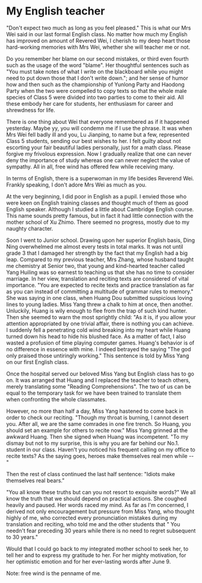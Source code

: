 # My English teacher

"Don't expect two much as long as you feel pleased." This is what our
Mrs Wei said in our last formal English class. No matter how much
my English has improved on amount of Revered Wei, I cherish to my deep
heart those hard-working memories with Mrs Wei, whether she will teacher me or not.

Do you remember her blame on our second mistakes, or third even fourth such as the usage of the word "blame". Her thoughtful sentences such
as "You must take notes of what I write on the blackboard while you
might need to put down those that I don't write down."; and her sense
of humor how and then such as the championship of Yunlong Party and
Haodong Party when the two were compelled to copy texts so that the
whole male species of Class 5 were divided into two parties to come to
their aid. All these embody her care for students, her enthusiasm
for career and shrewdness for life.

There is one thing about Wei that everyone remembered as if it happened yesterday. Maybe yy, you will condemn me if I use the phrase. It was when Mrs Wei fell badly ill and you, Lu Jianping, to name but a few, represented Class 5 students, sending our best wishes to her.
I felt guilty about not escorting your fair beautiful ladies personally, just for a math class. Please forgive my frivolous expression. Now I gradually realize that one can never deny the importance of study whereas one can never neglect the value of sympathy. All in all, free wind has offered few while receiving many.

In terms of English, there is a superwoman in my life besides Reverend Wei. Frankly speaking, I don't adore Mrs Wei as much as you.

At the very beginning, I did poor in English as a pupil. I envied
those who were keen on English training classes and thought much of them as good English speaker. Although I studied a little about Cambridge English course. This name sounds pretty famous, but in fact it had little connection with the mother school of Xu Zhimo. There seemed no progress, mostly due to my naughty character.

Soon I went to Junior school. Drawing upon her superior English basis,
Ding Ning overwhelmed me almost every tests in total marks. It was not until grade 3 that I damaged her strength by the fact that my English had a big leap. Compared to my previous teacher, Mrs Zhang, whose husband taught me chemistry at Senior two, that young and kind-hearted teacher called Yang Huiling was so earnest to teaching us that she has no time to consider marriage. In her view, translation and reciting texts are considered of vital importance. "You are expected to recite texts and practice translation as far as you can instead of committing a multitude of grammar rules to memory." She was saying in one class, when Huang Dou submitted suspicious loving lines to young ladies. Miss Yang threw a chalk to him at once, then another. Unluckily, Huang is wily enough to flee from the trap of such kind hunter. Then she seemed to warn the most sprightly child: "As it is, if you allow your attention appropriated by one trivial affair, there is nothing you can
achieve. I suddenly fell a penetrating cold wind breaking into my heart while Huang turned down his head to hide his blushed face. As
a matter of fact, I also wasted a profusion of time playing computer games. Huang's behavior is of no difference in essence with mine. I indeed betrayed the saying "The god only praised those untiringly working." This sentence is told by Miss Yang on our first English class.

Once the hospital served our beloved Miss Yang but English class has to go on. It was arranged that Huang and I replaced the teacher to teach others, merely translating some "Reading Comprehensions". The
two of us can be equal to the temporary task for we have been trained to translate them when confronting the whole classmates.

However, no more than half a day, Miss Yang hastened to come back in order to check our reciting. "Though my throat is burning, I cannot
desert you. After all, we are the same comrades in one fire trench.
So Huang, you should set an example for others to recite now." Miss
Yang grinned at the awkward Huang. Then she signed when Huang was incompetent. "To my dismay but not to my surprise, this is why you are far behind our No.1. student in our class. Haven't you noticed his frequent calling on my office to recite texts? As the saying goes, heroes make themselves real men while --"

Then the rest of class continued the last half sentence: "Idiots make
themselves real bears."

"You all know these truths but can you not resort to exquisite words?"
We all know the truth that we should depend on practical actions.
She coughed heavily and paused. Her words raced my mind. As far as I'm
concerned, I derived not only encouragement but pressure from Miss Yang, who thought highly of me, who corrected every pronunciation mistakes during my translation and reciting, who told me and the other students that " You needn't fear preceding 30 years while there is no need to regret subsequent to 30 years."

Would that I could go back to my integrated mother school to seek her, to tell her and to express my gratitude to her.
For her mighty motivation, for her optimistic emotion and for her ever-lasting words after June 9.

Note: free wind is the penname of me.